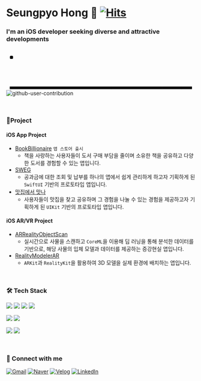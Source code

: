 # Seungpyo Hong 👋  [![Hits](https://hits.seeyoufarm.com/api/count/incr/badge.svg?url=https%3A%2F%2Fgithub.com%2Ftv1039%2Fhit-counter&count_bg=%23D84737&title_bg=%23555555&icon=&icon_color=%23E7E7E7&title=visit&edge_flat=false)](https://hits.seeyoufarm.com)

### I'm an iOS developer seeking diverse and attractive developments

<svg viewBox="-16 -32 880 192" width="880" height="192" xmlns="http://www.w3.org/2000/svg"><rect class="c c0" x="2" y="2" rx="2" ry="2"/><rect class="c" x="2" y="18" rx="2" ry="2"/><rect class="c" x="2" y="34" rx="2" ry="2"/><rect class="c" x="2" y="50" rx="2" ry="2"/><rect class="c" x="2" y="66" rx="2" ry="2"/><rect class="c" x="2" y="82" rx="2" ry="2"/><rect class="c c1" x="2" y="98" rx="2" ry="2"/><rect class="c" x="18" y="2" rx="2" ry="2"/><rect class="c" x="18" y="18" rx="2" ry="2"/><rect class="c" x="18" y="34" rx="2" ry="2"/><rect class="c" x="18" y="50" rx="2" ry="2"/><rect class="c" x="18" y="66" rx="2" ry="2"/><rect class="c c2" x="18" y="82" rx="2" ry="2"/><rect class="c c3" x="18" y="98" rx="2" ry="2"/><rect class="c" x="34" y="2" rx="2" ry="2"/><rect class="c" x="34" y="18" rx="2" ry="2"/><rect class="c" x="34" y="34" rx="2" ry="2"/><rect class="c" x="34" y="50" rx="2" ry="2"/><rect class="c" x="34" y="66" rx="2" ry="2"/><rect class="c" x="34" y="82" rx="2" ry="2"/><rect class="c c4" x="34" y="98" rx="2" ry="2"/><rect class="c" x="50" y="2" rx="2" ry="2"/><rect class="c c5" x="50" y="18" rx="2" ry="2"/><rect class="c c6" x="50" y="34" rx="2" ry="2"/><rect class="c" x="50" y="50" rx="2" ry="2"/><rect class="c c7" x="50" y="66" rx="2" ry="2"/><rect class="c" x="50" y="82" rx="2" ry="2"/><rect class="c c8" x="50" y="98" rx="2" ry="2"/><rect class="c" x="66" y="2" rx="2" ry="2"/><rect class="c c9" x="66" y="18" rx="2" ry="2"/><rect class="c" x="66" y="34" rx="2" ry="2"/><rect class="c" x="66" y="50" rx="2" ry="2"/><rect class="c ca" x="66" y="66" rx="2" ry="2"/><rect class="c cb" x="66" y="82" rx="2" ry="2"/><rect class="c cc" x="66" y="98" rx="2" ry="2"/><rect class="c" x="82" y="2" rx="2" ry="2"/><rect class="c" x="82" y="18" rx="2" ry="2"/><rect class="c" x="82" y="34" rx="2" ry="2"/><rect class="c cd" x="82" y="50" rx="2" ry="2"/><rect class="c ce" x="82" y="66" rx="2" ry="2"/><rect class="c cf" x="82" y="82" rx="2" ry="2"/><rect class="c cg" x="82" y="98" rx="2" ry="2"/><rect class="c" x="98" y="2" rx="2" ry="2"/><rect class="c" x="98" y="18" rx="2" ry="2"/><rect class="c" x="98" y="34" rx="2" ry="2"/><rect class="c ch" x="98" y="50" rx="2" ry="2"/><rect class="c" x="98" y="66" rx="2" ry="2"/><rect class="c" x="98" y="82" rx="2" ry="2"/><rect class="c ci" x="98" y="98" rx="2" ry="2"/><rect class="c" x="114" y="2" rx="2" ry="2"/><rect class="c cj" x="114" y="18" rx="2" ry="2"/><rect class="c ck" x="114" y="34" rx="2" ry="2"/><rect class="c cl" x="114" y="50" rx="2" ry="2"/><rect class="c cm" x="114" y="66" rx="2" ry="2"/><rect class="c cn" x="114" y="82" rx="2" ry="2"/><rect class="c co" x="114" y="98" rx="2" ry="2"/><rect class="c cp" x="130" y="2" rx="2" ry="2"/><rect class="c cq" x="130" y="18" rx="2" ry="2"/><rect class="c cr" x="130" y="34" rx="2" ry="2"/><rect class="c" x="130" y="50" rx="2" ry="2"/><rect class="c" x="130" y="66" rx="2" ry="2"/><rect class="c cs" x="130" y="82" rx="2" ry="2"/><rect class="c ct" x="130" y="98" rx="2" ry="2"/><rect class="c" x="146" y="2" rx="2" ry="2"/><rect class="c" x="146" y="18" rx="2" ry="2"/><rect class="c" x="146" y="34" rx="2" ry="2"/><rect class="c" x="146" y="50" rx="2" ry="2"/><rect class="c" x="146" y="66" rx="2" ry="2"/><rect class="c cu" x="146" y="82" rx="2" ry="2"/><rect class="c cv" x="146" y="98" rx="2" ry="2"/><rect class="c cw" x="162" y="2" rx="2" ry="2"/><rect class="c cx" x="162" y="18" rx="2" ry="2"/><rect class="c cy" x="162" y="34" rx="2" ry="2"/><rect class="c" x="162" y="50" rx="2" ry="2"/><rect class="c cz" x="162" y="66" rx="2" ry="2"/><rect class="c" x="162" y="82" rx="2" ry="2"/><rect class="c" x="162" y="98" rx="2" ry="2"/><rect class="c c10" x="178" y="2" rx="2" ry="2"/><rect class="c" x="178" y="18" rx="2" ry="2"/><rect class="c" x="178" y="34" rx="2" ry="2"/><rect class="c" x="178" y="50" rx="2" ry="2"/><rect class="c" x="178" y="66" rx="2" ry="2"/><rect class="c" x="178" y="82" rx="2" ry="2"/><rect class="c c11" x="178" y="98" rx="2" ry="2"/><rect class="c c12" x="194" y="2" rx="2" ry="2"/><rect class="c c13" x="194" y="18" rx="2" ry="2"/><rect class="c" x="194" y="34" rx="2" ry="2"/><rect class="c" x="194" y="50" rx="2" ry="2"/><rect class="c" x="194" y="66" rx="2" ry="2"/><rect class="c" x="194" y="82" rx="2" ry="2"/><rect class="c" x="194" y="98" rx="2" ry="2"/><rect class="c" x="210" y="2" rx="2" ry="2"/><rect class="c c14" x="210" y="18" rx="2" ry="2"/><rect class="c" x="210" y="34" rx="2" ry="2"/><rect class="c c15" x="210" y="50" rx="2" ry="2"/><rect class="c c16" x="210" y="66" rx="2" ry="2"/><rect class="c c17" x="210" y="82" rx="2" ry="2"/><rect class="c c18" x="210" y="98" rx="2" ry="2"/><rect class="c" x="226" y="2" rx="2" ry="2"/><rect class="c" x="226" y="18" rx="2" ry="2"/><rect class="c" x="226" y="34" rx="2" ry="2"/><rect class="c" x="226" y="50" rx="2" ry="2"/><rect class="c" x="226" y="66" rx="2" ry="2"/><rect class="c" x="226" y="82" rx="2" ry="2"/><rect class="c" x="226" y="98" rx="2" ry="2"/><rect class="c" x="242" y="2" rx="2" ry="2"/><rect class="c" x="242" y="18" rx="2" ry="2"/><rect class="c" x="242" y="34" rx="2" ry="2"/><rect class="c" x="242" y="50" rx="2" ry="2"/><rect class="c" x="242" y="66" rx="2" ry="2"/><rect class="c" x="242" y="82" rx="2" ry="2"/><rect class="c" x="242" y="98" rx="2" ry="2"/><rect class="c" x="258" y="2" rx="2" ry="2"/><rect class="c" x="258" y="18" rx="2" ry="2"/><rect class="c" x="258" y="34" rx="2" ry="2"/><rect class="c" x="258" y="50" rx="2" ry="2"/><rect class="c" x="258" y="66" rx="2" ry="2"/><rect class="c" x="258" y="82" rx="2" ry="2"/><rect class="c c19" x="258" y="98" rx="2" ry="2"/><rect class="c c1a" x="274" y="2" rx="2" ry="2"/><rect class="c c1b" x="274" y="18" rx="2" ry="2"/><rect class="c" x="274" y="34" rx="2" ry="2"/><rect class="c c1c" x="274" y="50" rx="2" ry="2"/><rect class="c" x="274" y="66" rx="2" ry="2"/><rect class="c c1d" x="274" y="82" rx="2" ry="2"/><rect class="c c1e" x="274" y="98" rx="2" ry="2"/><rect class="c c1f" x="290" y="2" rx="2" ry="2"/><rect class="c" x="290" y="18" rx="2" ry="2"/><rect class="c" x="290" y="34" rx="2" ry="2"/><rect class="c" x="290" y="50" rx="2" ry="2"/><rect class="c" x="290" y="66" rx="2" ry="2"/><rect class="c" x="290" y="82" rx="2" ry="2"/><rect class="c" x="290" y="98" rx="2" ry="2"/><rect class="c" x="306" y="2" rx="2" ry="2"/><rect class="c" x="306" y="18" rx="2" ry="2"/><rect class="c c1g" x="306" y="34" rx="2" ry="2"/><rect class="c" x="306" y="50" rx="2" ry="2"/><rect class="c" x="306" y="66" rx="2" ry="2"/><rect class="c" x="306" y="82" rx="2" ry="2"/><rect class="c c1h" x="306" y="98" rx="2" ry="2"/><rect class="c c1i" x="322" y="2" rx="2" ry="2"/><rect class="c" x="322" y="18" rx="2" ry="2"/><rect class="c" x="322" y="34" rx="2" ry="2"/><rect class="c" x="322" y="50" rx="2" ry="2"/><rect class="c" x="322" y="66" rx="2" ry="2"/><rect class="c" x="322" y="82" rx="2" ry="2"/><rect class="c" x="322" y="98" rx="2" ry="2"/><rect class="c" x="338" y="2" rx="2" ry="2"/><rect class="c" x="338" y="18" rx="2" ry="2"/><rect class="c" x="338" y="34" rx="2" ry="2"/><rect class="c" x="338" y="50" rx="2" ry="2"/><rect class="c" x="338" y="66" rx="2" ry="2"/><rect class="c" x="338" y="82" rx="2" ry="2"/><rect class="c" x="338" y="98" rx="2" ry="2"/><rect class="c c1j" x="354" y="2" rx="2" ry="2"/><rect class="c c1k" x="354" y="18" rx="2" ry="2"/><rect class="c" x="354" y="34" rx="2" ry="2"/><rect class="c c1l" x="354" y="50" rx="2" ry="2"/><rect class="c" x="354" y="66" rx="2" ry="2"/><rect class="c c1m" x="354" y="82" rx="2" ry="2"/><rect class="c c1n" x="354" y="98" rx="2" ry="2"/><rect class="c" x="370" y="2" rx="2" ry="2"/><rect class="c c1o" x="370" y="18" rx="2" ry="2"/><rect class="c c1p" x="370" y="34" rx="2" ry="2"/><rect class="c c1q" x="370" y="50" rx="2" ry="2"/><rect class="c" x="370" y="66" rx="2" ry="2"/><rect class="c" x="370" y="82" rx="2" ry="2"/><rect class="c c1r" x="370" y="98" rx="2" ry="2"/><rect class="c" x="386" y="2" rx="2" ry="2"/><rect class="c" x="386" y="18" rx="2" ry="2"/><rect class="c" x="386" y="34" rx="2" ry="2"/><rect class="c c1s" x="386" y="50" rx="2" ry="2"/><rect class="c" x="386" y="66" rx="2" ry="2"/><rect class="c" x="386" y="82" rx="2" ry="2"/><rect class="c" x="386" y="98" rx="2" ry="2"/><rect class="c" x="402" y="2" rx="2" ry="2"/><rect class="c" x="402" y="18" rx="2" ry="2"/><rect class="c c1t" x="402" y="34" rx="2" ry="2"/><rect class="c c1u" x="402" y="50" rx="2" ry="2"/><rect class="c" x="402" y="66" rx="2" ry="2"/><rect class="c" x="402" y="82" rx="2" ry="2"/><rect class="c" x="402" y="98" rx="2" ry="2"/><rect class="c c1v" x="418" y="2" rx="2" ry="2"/><rect class="c" x="418" y="18" rx="2" ry="2"/><rect class="c c1w" x="418" y="34" rx="2" ry="2"/><rect class="c" x="418" y="50" rx="2" ry="2"/><rect class="c" x="418" y="66" rx="2" ry="2"/><rect class="c" x="418" y="82" rx="2" ry="2"/><rect class="c c1x" x="418" y="98" rx="2" ry="2"/><rect class="c c1y" x="434" y="2" rx="2" ry="2"/><rect class="c" x="434" y="18" rx="2" ry="2"/><rect class="c" x="434" y="34" rx="2" ry="2"/><rect class="c" x="434" y="50" rx="2" ry="2"/><rect class="c" x="434" y="66" rx="2" ry="2"/><rect class="c" x="434" y="82" rx="2" ry="2"/><rect class="c" x="434" y="98" rx="2" ry="2"/><rect class="c" x="450" y="2" rx="2" ry="2"/><rect class="c" x="450" y="18" rx="2" ry="2"/><rect class="c" x="450" y="34" rx="2" ry="2"/><rect class="c" x="450" y="50" rx="2" ry="2"/><rect class="c" x="450" y="66" rx="2" ry="2"/><rect class="c" x="450" y="82" rx="2" ry="2"/><rect class="c" x="450" y="98" rx="2" ry="2"/><rect class="c" x="466" y="2" rx="2" ry="2"/><rect class="c" x="466" y="18" rx="2" ry="2"/><rect class="c" x="466" y="34" rx="2" ry="2"/><rect class="c" x="466" y="50" rx="2" ry="2"/><rect class="c" x="466" y="66" rx="2" ry="2"/><rect class="c" x="466" y="82" rx="2" ry="2"/><rect class="c" x="466" y="98" rx="2" ry="2"/><rect class="c" x="482" y="2" rx="2" ry="2"/><rect class="c" x="482" y="18" rx="2" ry="2"/><rect class="c c1z" x="482" y="34" rx="2" ry="2"/><rect class="c" x="482" y="50" rx="2" ry="2"/><rect class="c" x="482" y="66" rx="2" ry="2"/><rect class="c" x="482" y="82" rx="2" ry="2"/><rect class="c" x="482" y="98" rx="2" ry="2"/><rect class="c" x="498" y="2" rx="2" ry="2"/><rect class="c" x="498" y="18" rx="2" ry="2"/><rect class="c" x="498" y="34" rx="2" ry="2"/><rect class="c" x="498" y="50" rx="2" ry="2"/><rect class="c" x="498" y="66" rx="2" ry="2"/><rect class="c" x="498" y="82" rx="2" ry="2"/><rect class="c" x="498" y="98" rx="2" ry="2"/><rect class="c" x="514" y="2" rx="2" ry="2"/><rect class="c" x="514" y="18" rx="2" ry="2"/><rect class="c" x="514" y="34" rx="2" ry="2"/><rect class="c" x="514" y="50" rx="2" ry="2"/><rect class="c" x="514" y="66" rx="2" ry="2"/><rect class="c" x="514" y="82" rx="2" ry="2"/><rect class="c" x="514" y="98" rx="2" ry="2"/><rect class="c c20" x="530" y="2" rx="2" ry="2"/><rect class="c" x="530" y="18" rx="2" ry="2"/><rect class="c" x="530" y="34" rx="2" ry="2"/><rect class="c" x="530" y="50" rx="2" ry="2"/><rect class="c" x="530" y="66" rx="2" ry="2"/><rect class="c" x="530" y="82" rx="2" ry="2"/><rect class="c c21" x="530" y="98" rx="2" ry="2"/><rect class="c c22" x="546" y="2" rx="2" ry="2"/><rect class="c" x="546" y="18" rx="2" ry="2"/><rect class="c" x="546" y="34" rx="2" ry="2"/><rect class="c" x="546" y="50" rx="2" ry="2"/><rect class="c" x="546" y="66" rx="2" ry="2"/><rect class="c" x="546" y="82" rx="2" ry="2"/><rect class="c c23" x="546" y="98" rx="2" ry="2"/><rect class="c c24" x="562" y="2" rx="2" ry="2"/><rect class="c c25" x="562" y="18" rx="2" ry="2"/><rect class="c c26" x="562" y="34" rx="2" ry="2"/><rect class="c c27" x="562" y="50" rx="2" ry="2"/><rect class="c" x="562" y="66" rx="2" ry="2"/><rect class="c" x="562" y="82" rx="2" ry="2"/><rect class="c" x="562" y="98" rx="2" ry="2"/><rect class="c c28" x="578" y="2" rx="2" ry="2"/><rect class="c c29" x="578" y="18" rx="2" ry="2"/><rect class="c" x="578" y="34" rx="2" ry="2"/><rect class="c" x="578" y="50" rx="2" ry="2"/><rect class="c" x="578" y="66" rx="2" ry="2"/><rect class="c" x="578" y="82" rx="2" ry="2"/><rect class="c" x="578" y="98" rx="2" ry="2"/><rect class="c" x="594" y="2" rx="2" ry="2"/><rect class="c" x="594" y="18" rx="2" ry="2"/><rect class="c" x="594" y="34" rx="2" ry="2"/><rect class="c" x="594" y="50" rx="2" ry="2"/><rect class="c" x="594" y="66" rx="2" ry="2"/><rect class="c" x="594" y="82" rx="2" ry="2"/><rect class="c" x="594" y="98" rx="2" ry="2"/><rect class="c c2a" x="610" y="2" rx="2" ry="2"/><rect class="c" x="610" y="18" rx="2" ry="2"/><rect class="c" x="610" y="34" rx="2" ry="2"/><rect class="c c2b" x="610" y="50" rx="2" ry="2"/><rect class="c c2c" x="610" y="66" rx="2" ry="2"/><rect class="c c2d" x="610" y="82" rx="2" ry="2"/><rect class="c" x="610" y="98" rx="2" ry="2"/><rect class="c" x="626" y="2" rx="2" ry="2"/><rect class="c c2e" x="626" y="18" rx="2" ry="2"/><rect class="c" x="626" y="34" rx="2" ry="2"/><rect class="c c2f" x="626" y="50" rx="2" ry="2"/><rect class="c" x="626" y="66" rx="2" ry="2"/><rect class="c" x="626" y="82" rx="2" ry="2"/><rect class="c c2g" x="626" y="98" rx="2" ry="2"/><rect class="c" x="642" y="2" rx="2" ry="2"/><rect class="c" x="642" y="18" rx="2" ry="2"/><rect class="c" x="642" y="34" rx="2" ry="2"/><rect class="c" x="642" y="50" rx="2" ry="2"/><rect class="c" x="642" y="66" rx="2" ry="2"/><rect class="c" x="642" y="82" rx="2" ry="2"/><rect class="c c2h" x="642" y="98" rx="2" ry="2"/><rect class="c" x="658" y="2" rx="2" ry="2"/><rect class="c" x="658" y="18" rx="2" ry="2"/><rect class="c" x="658" y="34" rx="2" ry="2"/><rect class="c c2i" x="658" y="50" rx="2" ry="2"/><rect class="c" x="658" y="66" rx="2" ry="2"/><rect class="c c2j" x="658" y="82" rx="2" ry="2"/><rect class="c c2k" x="658" y="98" rx="2" ry="2"/><rect class="c c2l" x="674" y="2" rx="2" ry="2"/><rect class="c c2m" x="674" y="18" rx="2" ry="2"/><rect class="c" x="674" y="34" rx="2" ry="2"/><rect class="c c2n" x="674" y="50" rx="2" ry="2"/><rect class="c" x="674" y="66" rx="2" ry="2"/><rect class="c" x="674" y="82" rx="2" ry="2"/><rect class="c c2o" x="674" y="98" rx="2" ry="2"/><rect class="c c2p" x="690" y="2" rx="2" ry="2"/><rect class="c" x="690" y="18" rx="2" ry="2"/><rect class="c c2q" x="690" y="34" rx="2" ry="2"/><rect class="c c2r" x="690" y="50" rx="2" ry="2"/><rect class="c c2s" x="690" y="66" rx="2" ry="2"/><rect class="c" x="690" y="82" rx="2" ry="2"/><rect class="c c2t" x="690" y="98" rx="2" ry="2"/><rect class="c c2u" x="706" y="2" rx="2" ry="2"/><rect class="c" x="706" y="18" rx="2" ry="2"/><rect class="c c2v" x="706" y="34" rx="2" ry="2"/><rect class="c c2w" x="706" y="50" rx="2" ry="2"/><rect class="c c2x" x="706" y="66" rx="2" ry="2"/><rect class="c" x="706" y="82" rx="2" ry="2"/><rect class="c c2y" x="706" y="98" rx="2" ry="2"/><rect class="c c2z" x="722" y="2" rx="2" ry="2"/><rect class="c c30" x="722" y="18" rx="2" ry="2"/><rect class="c" x="722" y="34" rx="2" ry="2"/><rect class="c" x="722" y="50" rx="2" ry="2"/><rect class="c c31" x="722" y="66" rx="2" ry="2"/><rect class="c" x="722" y="82" rx="2" ry="2"/><rect class="c c32" x="722" y="98" rx="2" ry="2"/><rect class="c c33" x="738" y="2" rx="2" ry="2"/><rect class="c" x="738" y="18" rx="2" ry="2"/><rect class="c c34" x="738" y="34" rx="2" ry="2"/><rect class="c c35" x="738" y="50" rx="2" ry="2"/><rect class="c c36" x="738" y="66" rx="2" ry="2"/><rect class="c" x="738" y="82" rx="2" ry="2"/><rect class="c" x="738" y="98" rx="2" ry="2"/><rect class="c" x="754" y="2" rx="2" ry="2"/><rect class="c" x="754" y="18" rx="2" ry="2"/><rect class="c" x="754" y="34" rx="2" ry="2"/><rect class="c" x="754" y="50" rx="2" ry="2"/><rect class="c" x="754" y="66" rx="2" ry="2"/><rect class="c c37" x="754" y="82" rx="2" ry="2"/><rect class="c c38" x="754" y="98" rx="2" ry="2"/><rect class="c c39" x="770" y="2" rx="2" ry="2"/><rect class="c" x="770" y="18" rx="2" ry="2"/><rect class="c c3a" x="770" y="34" rx="2" ry="2"/><rect class="c" x="770" y="50" rx="2" ry="2"/><rect class="c" x="770" y="66" rx="2" ry="2"/><rect class="c" x="770" y="82" rx="2" ry="2"/><rect class="c c3b" x="770" y="98" rx="2" ry="2"/><rect class="c c3c" x="786" y="2" rx="2" ry="2"/><rect class="c" x="786" y="18" rx="2" ry="2"/><rect class="c" x="786" y="34" rx="2" ry="2"/><rect class="c" x="786" y="50" rx="2" ry="2"/><rect class="c" x="786" y="66" rx="2" ry="2"/><rect class="c" x="786" y="82" rx="2" ry="2"/><rect class="c" x="786" y="98" rx="2" ry="2"/><rect class="c" x="802" y="2" rx="2" ry="2"/><rect class="c" x="802" y="18" rx="2" ry="2"/><rect class="c" x="802" y="34" rx="2" ry="2"/><rect class="c" x="802" y="50" rx="2" ry="2"/><rect class="c" x="802" y="66" rx="2" ry="2"/><rect class="c" x="802" y="82" rx="2" ry="2"/><rect class="c" x="802" y="98" rx="2" ry="2"/><rect class="c" x="818" y="2" rx="2" ry="2"/><rect class="c" x="818" y="18" rx="2" ry="2"/><rect class="c" x="818" y="34" rx="2" ry="2"/><rect class="c" x="818" y="50" rx="2" ry="2"/><rect class="c" x="818" y="66" rx="2" ry="2"/><rect class="c" x="818" y="82" rx="2" ry="2"/><rect class="c" x="818" y="98" rx="2" ry="2"/><rect class="c" x="834" y="2" rx="2" ry="2"/><rect class="c" x="834" y="18" rx="2" ry="2"/><rect class="c" x="834" y="34" rx="2" ry="2"/><rect class="c" x="834" y="50" rx="2" ry="2"/><rect class="c" x="834" y="66" rx="2" ry="2"/><rect class="c c3d" x="834" y="82" rx="2" ry="2"/><rect class="u u0" height="12" width="473.3" x="0.0" y="144"/><rect class="u u1" height="12" width="236.9" x="472.7" y="144"/><rect class="u u2" height="12" width="91.0" x="709.0" y="144"/><rect class="u u3" height="12" width="49.3" x="799.3" y="144"/><rect class="s s0" x="0.8" y="0.8" width="14.4" height="14.4" rx="4.5" ry="4.5"/><rect class="s s1" x="1.8" y="1.8" width="12.3" height="12.3" rx="4.1" ry="4.1"/><rect class="s s2" x="2.6" y="2.6" width="10.8" height="10.8" rx="3.6" ry="3.6"/><rect class="s s3" x="3.0" y="3.0" width="9.9" height="9.9" rx="3.3" ry="3.3"/></svg>
![github-user-contribution](https://github.com/hankbae93/hankbae93/assets/77097180/7475d952-e37b-4013-8d24-815f0c4226b5)

<br>

### 🎯Project
#### iOS App Project
- [BookBillionaire](https://github.com/tv1039/BookBillionaire) `앱 스토어 출시`
  - 책을 사랑하는 사용자들이 도서 구매 부담을 줄이며 소유한 책을 공유하고 다양한 도서를 경험할 수 있는 앱입니다.
- [SWEG](https://github.com/tv1039/SwiftUI-Prototype-SWEG)
  - 공과금에 대한 조회 및 납부를 하나의 앱에서 쉽게 관리하게 하고자 기획하게 된 `SwiftUI` 기반의 프로토타입 앱입니다.
- [맛집에서 맛나](https://github.com/tv1039/UIKit-Prototype-LAB2)
  - 사용자들이 맛집을 찾고 공유하며 그 경험을 나눌 수 있는 경험을 제공하고자 기획하게 된 `UIKit` 기반의 프로토타입 앱입니다.

#### iOS AR/VR Project
- [ARRealityObjectScan](https://github.com/tv1039/ARRealityObjectScan)
    - 실시간으로 사물을 스캔하고 `CoreML`을 이용해 딥 러닝을 통해 분석한 데이터를 기반으로, 해당 사물의 입체 모델과 데이터를 제공하는 증강현실 앱입니다.
- [RealityModelerAR](https://github.com/tv1039/RealityModelerAR)
    - `ARKit`과 `RealityKit`을 활용하여 3D 모델을 실제 환경에 배치하는 앱입니다.

<br>

### 🛠️ Tech Stack
<p>
<img src="https://img.shields.io/badge/Swift-F05138?style=for-the-badge?style=social&logo=Swift&logoColor=white">
<img src="https://img.shields.io/badge/HTML5-E34F26?style=for-the-badge?style=social&logo=HTML5&logoColor=white">
<img src="https://img.shields.io/badge/CSS3-1572B6?style=for-the-badge?style=social&logo=CSS3&logoColor=white">
<img src="https://img.shields.io/badge/JavaScript-F7DF1E?style=for-the-badge?style=social&logo=JavaScript&logoColor=white">
</p>
<p>
<img src="https://img.shields.io/badge/Bootstrap-563D7C?style=for-the-badge?style=social&logo=bootstrap&logoColor=white">
<img src="https://img.shields.io/badge/jQuery-0769AD?style=for-the-badge?style=social&logo=jquery&logoColor=white">
</p>
<p>
<img src="https://img.shields.io/badge/Git-F05032?style=for-the-badge?style=social&logo=git&logoColor=white">
<img src="https://img.shields.io/badge/GitHub-100000?style=for-the-badge?style=social&logo=github&logoColor=white">
</p>

<br>

### 🔗 Connect with me
[![Gmail](https://img.shields.io/badge/Gmail-EA4335?style=for-the-badge?style=social&logo=Gmail&logoColor=white)](mailto:tmdvy1039@gmail.com)
[![Naver](https://img.shields.io/badge/Naver-03C75A?style=for-the-badge?style=social&logo=Naver&logoColor=white)](mailto:tmdvy1039@naver.com)
[![Velog](https://img.shields.io/badge/Velog-20C997?style=for-the-badge?style=social&logo=Velog&logoColor=white)](https://velog.io/@messeung/posts)
[![LinkedIn](https://img.shields.io/badge/Linkedin-0A66C2?style=for-the-badge?style=social&logo=Linkedin&logoColor=white)](https://www.linkedin.com/in/seungpyo-hong-5298a0254/)

